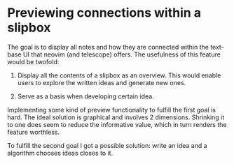 # Previewing connections within a slipbox

The goal is to display all notes and how they are connected within the text-base
UI that neovim (and telescope) offers. The usefulness of this feature would be
twofold:

1. Display all the contents of a slipbox as an overview. This would enable users
   to explore the written ideas and generate new ones.

2. Serve as a basis when developing certain idea.

Implementing some kind of preview functionality to fulfill the first goal is
hard. The ideal solution is graphical and involves 2 dimensions. Shrinking it to
one does seem to reduce the informative value, which in turn renders the feature
worthless.

To fulfill the second goal I got a possible solution: write an idea and a
algorithm chooses ideas closes to it.
